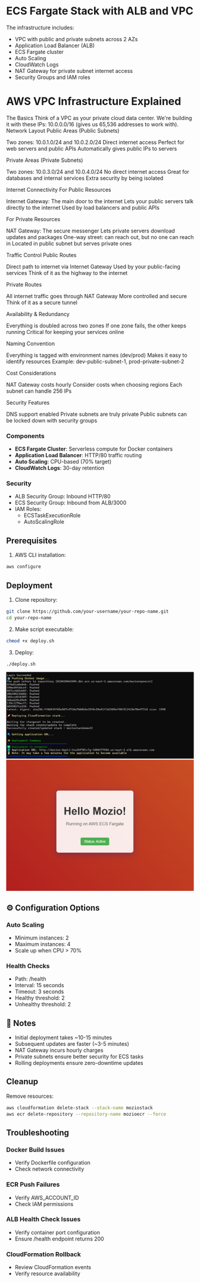 # ECS Fargate Stack with ALB and VPC

The infrastructure includes:
- VPC with public and private subnets across 2 AZs
- Application Load Balancer (ALB)
- ECS Fargate cluster
- Auto Scaling
- CloudWatch Logs
- NAT Gateway for private subnet internet access
- Security Groups and IAM roles

# AWS VPC Infrastructure Explained
The Basics
Think of a VPC as your private cloud data center. We're building it with these IPs: 10.0.0.0/16 (gives us 65,536 addresses to work with).
Network Layout
Public Areas (Public Subnets)

Two zones: 10.0.1.0/24 and 10.0.2.0/24
Direct internet access
Perfect for web servers and public APIs
Automatically gives public IPs to servers

Private Areas (Private Subnets)

Two zones: 10.0.3.0/24 and 10.0.4.0/24
No direct internet access
Great for databases and internal services
Extra security by being isolated

Internet Connectivity
For Public Resources

Internet Gateway: The main door to the internet
Lets your public servers talk directly to the internet
Used by load balancers and public APIs

For Private Resources

NAT Gateway: The secure messenger
Lets private servers download updates and packages
One-way street: can reach out, but no one can reach in
Located in public subnet but serves private ones

Traffic Control
Public Routes

Direct path to internet via Internet Gateway
Used by your public-facing services
Think of it as the highway to the internet

Private Routes

All internet traffic goes through NAT Gateway
More controlled and secure
Think of it as a secure tunnel

Availability & Redundancy

Everything is doubled across two zones
If one zone fails, the other keeps running
Critical for keeping your services online

Naming Convention

Everything is tagged with environment names (dev/prod)
Makes it easy to identify resources
Example: dev-public-subnet-1, prod-private-subnet-2

Cost Considerations

NAT Gateway costs hourly
Consider costs when choosing regions
Each subnet can handle 256 IPs

Security Features

DNS support enabled
Private subnets are truly private
Public subnets can be locked down with security groups

### Components
- **ECS Fargate Cluster**: Serverless compute for Docker containers
- **Application Load Balancer**: HTTP/80 traffic routing
- **Auto Scaling**: CPU-based (70% target)
- **CloudWatch Logs**: 30-day retention

### Security
- ALB Security Group: Inbound HTTP/80
- ECS Security Group: Inbound from ALB/3000
- IAM Roles:
  - ECSTaskExecutionRole
  - AutoScalingRole

## Prerequisites

1. AWS CLI installation:
```bash
aws configure
```

## Deployment

1. Clone repository:
```bash
git clone https://github.com/your-username/your-repo-name.git
cd your-repo-name
```

2. Make script executable:
```bash
chmod +x deploy.sh
```

3. Deploy:
```bash
./deploy.sh
```
![Logo](/images/deploy.png)
![Logo](/images/running.png)

## ⚙️ Configuration Options

### Auto Scaling
- Minimum instances: 2
- Maximum instances: 4
- Scale up when CPU > 70%

### Health Checks
- Path: /health
- Interval: 15 seconds
- Timeout: 3 seconds
- Healthy threshold: 2
- Unhealthy threshold: 2

## 📝 Notes

- Initial deployment takes ~10-15 minutes
- Subsequent updates are faster (~3-5 minutes)
- NAT Gateway incurs hourly charges
- Private subnets ensure better security for ECS tasks
- Rolling deployments ensure zero-downtime updates


## Cleanup

Remove resources:
```bash
aws cloudformation delete-stack --stack-name moziostack
aws ecr delete-repository --repository-name mozioecr --force
```

## Troubleshooting

### Docker Build Issues
- Verify Dockerfile configuration
- Check network connectivity

### ECR Push Failures
- Verify AWS_ACCOUNT_ID
- Check IAM permissions

### ALB Health Check Issues
- Verify container port configuration
- Ensure /health endpoint returns 200

### CloudFormation Rollback
- Review CloudFormation events
- Verify resource availability
